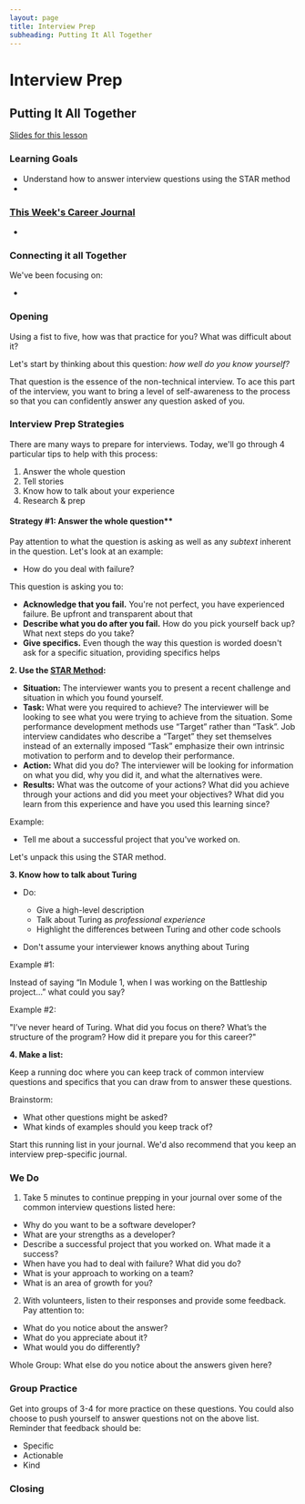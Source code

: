 ```yaml
---
layout: page
title: Interview Prep
subheading: Putting It All Together
---
```


# Interview Prep
## Putting It All Together

[Slides for this lesson](https://docs.google.com/presentation/d/1QT4czt0vE16yO5KVhsfFTHyOvWbkUrX5gxHd069k6bA/edit?usp=sharing)

### Learning Goals
* Understand how to answer interview questions using the STAR method
* 

### [This Week's Career Journal](https://github.com/turingschool/career-development-curriculum-site/blob/master/module_three/mod3_career_journal_prompts.md)
* 


### Connecting it all Together
We've been focusing on:

* 


### Opening
Using a fist to five, how was that practice for you? What was difficult about it?

Let's start by thinking about this question: *how well do you know yourself?*

That question is the essence of the non-technical interview. To ace this part of the interview, you want to bring a level of self-awareness to the process so that you can confidently answer any question asked of you.

### Interview Prep Strategies
There are many ways to prepare for interviews. Today, we'll go through 4 particular tips to help with this process:

1. Answer the whole question
2. Tell stories
3. Know how to talk about your experience
4. Research & prep

#### Strategy #1: Answer the whole question**

Pay attention to what the question is asking as well as any *subtext* inherent in the question. Let's look at an example:

* How do you deal with failure?

This question is asking you to:
* **Acknowledge that you fail.** You're not perfect, you have experienced failure. Be upfront and transparent about that
* **Describe what you do after you fail.** How do you pick yourself back up? What next steps do you take?
* **Give specifics.** Even though the way this question is worded doesn't ask for a specific situation, providing specifics helps

**2. Use the [STAR Method](https://en.wikipedia.org/wiki/Situation,_task,_action,_result):**

* **Situation:** The interviewer wants you to present a recent challenge and situation in which you found yourself.
* **Task:** What were you required to achieve? The interviewer will be looking to see what you were trying to achieve from the situation. Some performance development methods use “Target” rather than “Task”. Job interview candidates who describe a “Target” they set themselves instead of an externally imposed “Task” emphasize their own intrinsic motivation to perform and to develop their performance.
* **Action:** What did you do? The interviewer will be looking for information on what you did, why you did it, and what the alternatives were.
* **Results:** What was the outcome of your actions? What did you achieve through your actions and did you meet your objectives? What did you learn from this experience and have you used this learning since?

Example:
* Tell me about a successful project that you've worked on.

Let's unpack this using the STAR method.  

**3. Know how to talk about Turing**

* Do:
  * Give a high-level description
  * Talk about Turing as *professional experience*
  * Highlight the differences between Turing and other code schools

* Don't assume your interviewer knows anything about Turing

Example #1:

Instead of saying “In Module 1, when I was working on the Battleship project…” what could you say?

Example #2:

"I’ve never heard of Turing. What did you focus on there? What’s the structure of the program? How did it prepare you for this career?"

**4. Make a list:**

Keep a running doc where you can keep track of common interview questions and specifics that you can draw from to answer these questions.

Brainstorm:
* What other questions might be asked?
* What kinds of examples should you keep track of?

Start this running list in your journal. We'd also recommend that you keep an interview prep-specific journal.

### We Do

1. Take 5 minutes to continue prepping in your journal over some of the common interview questions listed here:

* Why do you want to be a software developer?
* What are your strengths as a developer?
* Describe a successful project that you worked on. What made it a success?
* When have you had to deal with failure? What did you do?
* What is your approach to working on a team?
* What is an area of growth for you?

2. With volunteers, listen to their responses and provide some feedback. Pay attention to:
  * What do you notice about the answer?
  * What do you appreciate about it?
  * What would you do differently?

Whole Group: What else do you notice about the answers given here?

### Group Practice
Get into groups of 3-4 for more practice on these questions. You could also choose to push yourself to answer questions not on the above list. Reminder that feedback should be:

* Specific
* Actionable
* Kind

### Closing


